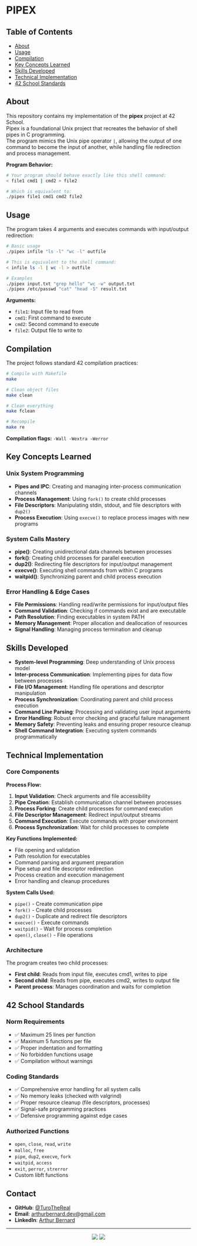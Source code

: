 # PIPEX
## Table of Contents
- [About](#about)
- [Usage](#usage)
- [Compilation](#compilation)
- [Key Concepts Learned](#key-concepts-learned)
- [Skills Developed](#skills-developed)
- [Technical Implementation](#technical-implementation)
- [42 School Standards](#42-school-standards)

## About
This repository contains my implementation of the **pipex** project at 42 School.  
Pipex is a foundational Unix project that recreates the behavior of shell pipes in C programming.  
The program mimics the Unix pipe operator `|`, allowing the output of one command to become the input of another, while handling file redirection and process management.

**Program Behavior:**
```bash
# Your program should behave exactly like this shell command:
< file1 cmd1 | cmd2 > file2

# Which is equivalent to:
./pipex file1 cmd1 cmd2 file2
```


## Usage
The program takes 4 arguments and executes commands with input/output redirection:

```bash
# Basic usage
./pipex infile "ls -l" "wc -l" outfile

# This is equivalent to the shell command:
< infile ls -l | wc -l > outfile

# Examples
./pipex input.txt "grep hello" "wc -w" output.txt
./pipex /etc/passwd "cat" "head -5" result.txt
```

**Arguments:**
- `file1`: Input file to read from
- `cmd1`: First command to execute
- `cmd2`: Second command to execute  
- `file2`: Output file to write to


## Compilation
The project follows standard 42 compilation practices:

```bash
# Compile with Makefile
make

# Clean object files
make clean

# Clean everything
make fclean

# Recompile
make re
```

**Compilation flags:** `-Wall -Wextra -Werror`


## Key Concepts Learned

### Unix System Programming
- **Pipes and IPC**: Creating and managing inter-process communication channels
- **Process Management**: Using `fork()` to create child processes
- **File Descriptors**: Manipulating stdin, stdout, and file descriptors with `dup2()`
- **Process Execution**: Using `execve()` to replace process images with new programs

### System Calls Mastery
- **pipe()**: Creating unidirectional data channels between processes
- **fork()**: Creating child processes for parallel execution
- **dup2()**: Redirecting file descriptors for input/output management
- **execve()**: Executing shell commands from within C programs
- **waitpid()**: Synchronizing parent and child process execution

### Error Handling & Edge Cases
- **File Permissions**: Handling read/write permissions for input/output files
- **Command Validation**: Checking if commands exist and are executable
- **Path Resolution**: Finding executables in system PATH
- **Memory Management**: Proper allocation and deallocation of resources
- **Signal Handling**: Managing process termination and cleanup


## Skills Developed

- **System-level Programming**: Deep understanding of Unix process model
- **Inter-process Communication**: Implementing pipes for data flow between processes  
- **File I/O Management**: Handling file operations and descriptor manipulation
- **Process Synchronization**: Coordinating parent and child process execution
- **Command Line Parsing**: Processing and validating user input arguments
- **Error Handling**: Robust error checking and graceful failure management
- **Memory Safety**: Preventing leaks and ensuring proper resource cleanup
- **Shell Command Integration**: Executing system commands programmatically


## Technical Implementation

### Core Components

**Process Flow:**
1. **Input Validation**: Check arguments and file accessibility
2. **Pipe Creation**: Establish communication channel between processes
3. **Process Forking**: Create child processes for command execution
4. **File Descriptor Management**: Redirect input/output streams
5. **Command Execution**: Execute commands with proper environment
6. **Process Synchronization**: Wait for child processes to complete

**Key Functions Implemented:**
- File opening and validation
- Path resolution for executables  
- Command parsing and argument preparation
- Pipe setup and file descriptor redirection
- Process creation and execution management
- Error handling and cleanup procedures

**System Calls Used:**
- `pipe()` - Create communication pipe
- `fork()` - Create child processes
- `dup2()` - Duplicate and redirect file descriptors
- `execve()` - Execute commands
- `waitpid()` - Wait for process completion
- `open()`, `close()` - File operations

### Architecture
The program creates two child processes:
- **First child**: Reads from input file, executes cmd1, writes to pipe
- **Second child**: Reads from pipe, executes cmd2, writes to output file
- **Parent process**: Manages coordination and waits for completion


## 42 School Standards

### Norm Requirements
- ✅ Maximum 25 lines per function
- ✅ Maximum 5 functions per file  
- ✅ Proper indentation and formatting
- ✅ No forbidden functions usage
- ✅ Compilation without warnings

### Coding Standards
- ✅ Comprehensive error handling for all system calls
- ✅ No memory leaks (checked with valgrind)
- ✅ Proper resource cleanup (file descriptors, processes)
- ✅ Signal-safe programming practices
- ✅ Defensive programming against edge cases

### Authorized Functions
- `open`, `close`, `read`, `write`
- `malloc`, `free`
- `pipe`, `dup2`, `execve`, `fork`
- `waitpid`, `access`
- `exit`, `perror`, `strerror`
- Custom libft functions


## Contact
- **GitHub**: [@TuroTheReal](https://github.com/TuroTheReal)
- **Email**: arthurbernard.dev@gmail.com
- **LinkedIn**: [Arthur Bernard](https://www.linkedin.com/in/arthurbernard92/)

---
<p align="center">
  <img src="https://img.shields.io/badge/Made%20with-C-blue.svg"/>
  <img src="https://img.shields.io/badge/Unix-System%20Programming-orange.svg"/>
</p>
